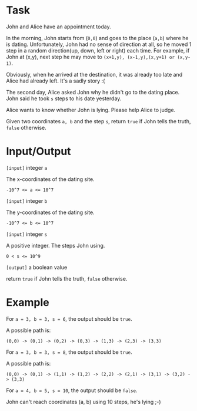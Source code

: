 # Task

John and Alice have an appointment today. 

In the morning, John starts from (`0,0`) and goes to the place (`a,b`) where he is dating. Unfortunately, John had no sense of direction at all, so he moved 1 step in a random direction(up, down, left or right) each time. For example, if John at (x,y), next step he may move to `(x+1,y), (x-1,y),(x,y+1) or (x,y-1)`. 

Obviously, when he arrived at the destination, it was already too late and Alice had already left. It's a sadly story :(

The second day, Alice asked John why he didn't go to the dating place. John said he took `s` steps to his date yesterday.

Alice wants to know whether John is lying. Please help Alice to judge.

Given two coordinates `a, b` and the step `s`, return `true` if John tells the truth, `false` otherwise.

# Input/Output


`[input]` integer `a`

The x-coordinates of the dating site.

`-10^7 <= a <= 10^7`

`[input]` integer `b`

The y-coordinates of the dating site.

`-10^7 <= b <= 10^7`

`[input]` integer `s`

A positive integer.  The steps John using.

`0 < s <= 10^9`

`[output]` a boolean value

return `true` if John tells the truth, `false` otherwise.

# Example

For `a = 3, b = 3, s = 6`, the output should be `true`.

A possible path is: 

`(0,0) -> (0,1) -> (0,2) -> (0,3) -> (1,3) -> (2,3) -> (3,3)`

For `a = 3, b = 3, s = 8`, the output should be `true`.

A possible path is: 

`(0,0) -> (0,1) -> (1,1) -> (1,2) -> (2,2) -> (2,1) -> (3,1) -> (3,2) -> (3,3)`

For `a = 4, b = 5, s = 10`, the output should be `false`.

John can't reach coordinates (a, b) using 10 steps, he's lying ;-)


